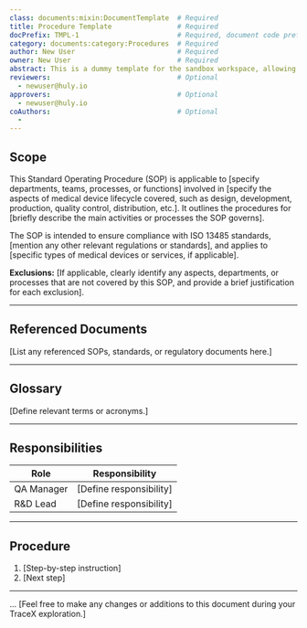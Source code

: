 ```yaml
---
class: documents:mixin:DocumentTemplate  # Required
title: Procedure Template                # Required
docPrefix: TMPL-1                        # Required, document code prefix
category: documents:category:Procedures  # Required
author: New User                         # Required
owner: New User                          # Required
abstract: This is a dummy template for the sandbox workspace, allowing you to play around and easily explore TraceX’s capabilities.      # Optional
reviewers:                               # Optional
  - newuser@huly.io
approvers:                               # Optional
  - newuser@huly.io
coAuthors:                               # Optional
  - 
---
```


## Scope

This Standard Operating Procedure (SOP) is applicable to [specify departments, teams, processes, or functions] involved in [specify the aspects of medical device lifecycle covered, such as design, development, production, quality control, distribution, etc.]. It outlines the procedures for [briefly describe the main activities or processes the SOP governs].

The SOP is intended to ensure compliance with ISO 13485 standards, [mention any other relevant regulations or standards], and applies to [specific types of medical devices or services, if applicable].

**Exclusions:** [If applicable, clearly identify any aspects, departments, or processes that are not covered by this SOP, and provide a brief justification for each exclusion].

---

## Referenced Documents

[List any referenced SOPs, standards, or regulatory documents here.]

---

## Glossary

[Define relevant terms or acronyms.]

---

## Responsibilities

| Role             | Responsibility            |
|------------------|---------------------------|
| QA Manager       | [Define responsibility]   |
| R&D Lead         | [Define responsibility]   |

---

## Procedure

1. [Step-by-step instruction]
2. [Next step]

---

... [Feel free to make any changes or additions to this document during your TraceX exploration.] 
